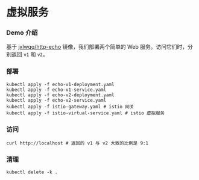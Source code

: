 # 虚拟服务

### Demo 介绍

基于 [jxlwqq/http-echo](https://github.com/jxlwqq/http-echo) 镜像，我们部署两个简单的 Web 服务。访问它们时，分别返回 `v1` 和 `v2`。

### 部署

```shell
kubectl apply -f echo-v1-deployment.yaml
kubectl apply -f echo-v1-service.yaml
kubectl apply -f echo-v2-deployment.yaml
kubectl apply -f echo-v2-service.yaml
kubectl apply -f istio-gateway.yaml # istio 网关
kubectl apply -f istio-virtual-service.yaml # istio 虚拟服务
```

### 访问

```shell
curl http://localhost # 返回的 v1 与 v2 大致的比例是 9:1
```

### 清理

```shell
kubectl delete -k .
```